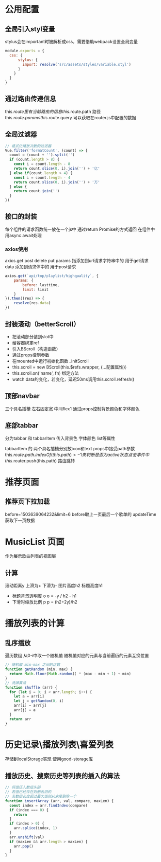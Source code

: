 # 公用配置

## 全局引入styl变量

stylus会在important时被解析成css，需要借助webpack设置全局变量

```js
module.exports = {
  css: {
      stylus: {
        import: resolve('src/assets/styles/variable.styl')
      }
    }
  }
}
```

## 通过路由传递信息
this.$route里有当前路由的信息
this.$route.path 路径
this.$route.params
this.$route.query
可以获取在router.js中配置的数据

## 全局过滤器
```js
// 格式化播放次数的过滤器
Vue.filter('formatCount', (count) => {
  count = (count + '').split('')
  if (count.length > 8) {
    const i = count.length - 8
    return count.slice(0, i).join('') + '亿'
  } else if(count.length > 4) {
    const i = count.length - 4
    return count.slice(0, i).join('') + '万'
  } else {
    return count.join('')
  }
})
```
## 接口的封装
每个组件的请求函数统一放在一个js中
通过return Promise的方式返回
在组件中用async await处理
### axios使用
axios.get post delete put
params 指添加到url请求字符串中的 用于get请求
data  添加到请求体中的  用于post请求
```js
axios.get(`api/top/playlist/highquality`, {
    params: {
        before: lasttime,
        limit: limit
    }
}).then((res) => {
	resolve(res.data)
})
```
## 封装滚动（betterScroll）
- 把滚动部分装到slot中
- 给容器绑定ref
- 引入BScroll（构造函数）
- 通过props控制参数
- 在mounted中运行初始化函数 _initScroll
- this.scroll = new BScroll(this.$refs.wrapper, {...配置属性})
- this.scroll.on('name', fn) 绑定方法
- watch data的变化，若变化，延迟50ms调用this.scroll.refresh()

## 顶部navbar
三个具名插槽
左右固定宽  中间flex1
通过props控制背景颜色和字体颜色
## 底部tabbar
分为tabbar 和 tabbarItem
传入背景色 字体颜色 list等属性

tabbarItem 的 两个具名插槽分别放icon和text
props中接受path参数
this.$route.path.indexOf(this.path) > -1来判断是否为active状态
点击事件中 this.$router.push(this.path) 路由跳转

# 推荐页面

## 推荐页下拉加载
before=1503639064232&limit=6  before取上一页最后一个歌单的 updateTime 获取下一页数据

# MusicList 页面
作为展示歌曲列表的视图层
## 计算
滚动距离y 上滑为+ 下滑为-
图片高度h2  标题高度h1

- 标题背景透明度 o
o = -y / h2 - h1
- 下滑时缩放比例 p
p = (h2+2y)/h2

# 播放列表的计算
## 乱序播放
遍历数组
从0-i中取一个随机值
随机值对应的元素与当前遍历的元素互换位置
```js
// 随机取 min-max 之间的正数
function getRandom (min, max) {
  return Math.floor(Math.random() * (max - min + 1) + min)
}
// 洗牌算法
function shuffle (arr) {
  for (let i = 0; i < arr.length; i++) {
    let a = arr[i]
    let j = getRandom(0, i)
    arr[i] = arr[j]
    arr[j] = a
  }
  return arr
}
```
# 历史记录\播放列表\喜爱列表
存储到localStorage实现  使用good-storage库

## 播放历史、搜索历史等列表的插入的算法
```js
// 将值压入数组头部
// 若值已经存在则删去旧的
// 若数组长度超过最大值则从末尾删除一个
function insertArray (arr, val, compare, maxLen) {
  const index = arr.findIndex(compare)
  if (index === 0) {
    return
  }
  if (index > 0) {
    arr.splice(index, 1)
  }
  arr.unshift(val)
  if (maxLen && arr.length > maxLen) {
    arr.pop()
  }
}
```